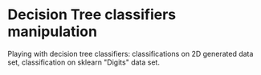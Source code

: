 # Decision Tree classifiers manipulation
Playing with decision tree classifiers: classifications on 2D generated data set, classification on sklearn "Digits" data set.
